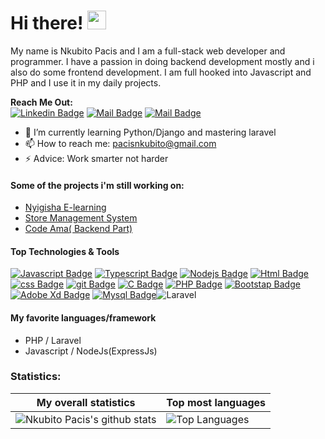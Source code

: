 # Hi there! <img src="https://raw.githubusercontent.com/MartinHeinz/MartinHeinz/master/wave.gif" width="30px">

My name is Nkubito Pacis and I am a full-stack web developer and programmer. I have a passion in doing backend development mostly and i also do some frontend development. I am full hooked into Javascript and PHP and I use it in my daily projects.

**Reach Me Out:<br>**
[![Linkedin Badge](https://img.shields.io/badge/-Pacis_Nkubito-0e76a8?style=flat&labelColor=0e76a8&logo=linkedin&logoColor=white)](https://www.linkedin.com/in/pacis-nkubito-986001201) [![Mail Badge](https://img.shields.io/badge/-@stellan_011-e84393?style=flat&labelColor=e84393&logo=instagram&logoColor=white)](https://www.instagram.com/stellan_011/) [![Mail Badge](https://img.shields.io/badge/-PacisNkubito-c0392b?style=flat&labelColor=c0392b&logo=gmail&logoColor=white)](mailto:pacisnkubito@gmail.com)

- 🌱 I’m currently learning Python/Django and mastering laravel
- 📫 How to reach me: pacisnkubito@gmail.com
- ⚡ Advice: Work smarter not harder

#### Some of the projects i'm still working on:
- [Nyigisha E-learning](http://nyigisha-e-learning.herokuapp.com/)<br>
- [Store Management System](http://store-management-pacis.herokuapp.com/)<br>
- [Code Ama( Backend Part)](http://store-management-pacis.herokuapp.com/)<br>

#### Top Technologies & Tools

[![Javascript Badge](https://img.shields.io/badge/-Javascript-F0DB4F?style=for-the-badge&labelColor=black&logo=javascript&logoColor=F0DB4F)](#) [![Typescript Badge](https://img.shields.io/badge/-Typescript-007acc?style=for-the-badge&labelColor=black&logo=typescript&logoColor=007acc)](#) [![Nodejs Badge](https://img.shields.io/badge/-Node_js-3C873A?style=for-the-badge&labelColor=black&logo=node.js&logoColor=3C873A)](#) [![Html Badge](https://img.shields.io/badge/html%20-%23E34F26.svg?&style=for-the-badge&labelColor=black&logo=html5&logoColor=white)](#) [![css Badge](https://img.shields.io/badge/css%20-%231572B6.svg?&style=for-the-badge&labelColor=black&logo=css3&logoColor=white)](#) [![git Badge](https://img.shields.io/badge/git%20-%23F05032.svg?&style=for-the-badge&labelColor=black&logo=git&logoColor=white)](#) [![C Badge](https://img.shields.io/badge/c-%2300599C.svg?style=for-the-badge&logo=c&logoColor=white)](#) [![PHP Badge](https://img.shields.io/badge/php-%23777BB4.svg?style=for-the-badge&logo=php&logoColor=white)](#) [![Bootstap Badge](https://img.shields.io/badge/bootstrap-%23563D7C.svg?style=for-the-badge&logo=bootstrap&logoColor=white)](#) [![Adobe Xd Badge](https://img.shields.io/badge/adobexd-%23FF26BE.svg?style=for-the-badge&logo=adobexd&logoColor=white)](#)  [![Mysql Badge](https://img.shields.io/badge/mysql-%2300f.svg?style=for-the-badge&logo=mysql&logoColor=white)](#)![Laravel](https://img.shields.io/badge/laravel-%23FF2D20.svg?style=for-the-badge&logo=laravel&logoColor=white)

#### My favorite languages/framework
- PHP / Laravel
- Javascript / NodeJs(ExpressJs)

### Statistics:
|My overall statistics|Top most languages |
|------------------|-------------|
|![Nkubito Pacis's github stats](https://github-readme-stats.vercel.app/api?username=N-pacis&show_icons=true&hide_border=true&count_private=true&theme=tokyonight)|![Top Languages](https://github-readme-stats.vercel.app/api/top-langs/?username=N-pacis&langs_count=10&count_private=true&hide_border=true&theme=tokyonight&layout=compact)|
